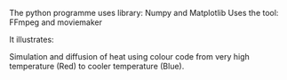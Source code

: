 The python programme uses library: Numpy and Matplotlib 
Uses the tool: FFmpeg and moviemaker

It illustrates:

Simulation and diffusion of heat using colour code from very high temperature (Red) to cooler temperature (Blue).
